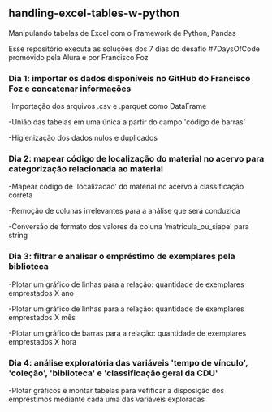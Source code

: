 ## handling-excel-tables-w-python

<p>Manipulando tabelas de Excel com o Framework de Python, Pandas</p>
<p>Esse repositório executa as soluções dos 7 dias do desafio #7DaysOfCode promovido pela Alura e por Francisco Foz</p>

### Dia 1: importar os dados disponíveis no GitHub do Francisco Foz e concatenar informações
<p>-Importação dos arquivos .csv e .parquet como DataFrame</p>
<p>-União das tabelas em uma única a partir do campo 'código de barras'</p>
<p>-Higienização dos dados nulos e duplicados</p>

### Dia 2: mapear código de localização do material no acervo para categorização relacionada ao material
<p>-Mapear código de 'localizacao' do material no acervo à classificação correta</p>
<p>-Remoção de colunas irrelevantes para a análise que será conduzida</p>
<p>-Conversão de formato dos valores da coluna 'matricula_ou_siape' para string</p>

### Dia 3: filtrar e analisar o empréstimo de exemplares pela biblioteca
<p>-Plotar um gráfico de linhas para a relação: quantidade de exemplares emprestados X ano</p>
<p>-Plotar um gráfico de linhas para a relação: quantidade de exemplares emprestados X mês</p>
<p>-Plotar um gráfico de barras para a relação: quantidade de exemplares emprestados X hora</p>

### Dia 4: análise exploratória das variáveis 'tempo de vínculo', 'coleção', 'biblioteca' e 'classificação geral da CDU'
<p>-Plotar gráficos e montar tabelas para vefificar a disposição dos empréstimos mediante cada uma das variáveis exploradas</p>

